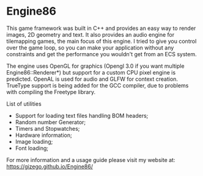 # Engine86

  This game framework was built in C++ and provides an easy way to render images, 2D geometry and text. It also provides an audio engine for tilemapping games, the main focus of this engine. I tried to give you control over the game loop, so you can make your application without any constraints and get the performance you wouldn't get from an ECS system.
  
  The engine uses OpenGL for graphics (Opengl 3.0 if you want multiple Engine86::Renderer*) but support for a custom CPU pixel engine is predicted. OpenAL is used for audio and GLFW for context creation. TrueType support is being added for the GCC compiler, due to problems with compiling the Freetype library.
  
  List of utilities
  
   - Support for loading text files handling BOM headers;
   - Random number Generator;
   - Timers and Stopwatches;
   - Hardware information;
   - Image loading;
   - Font loading;
    
  For more information and a usage guide please visit my website at: 
  https://gizego.github.io/Engine86/
 
